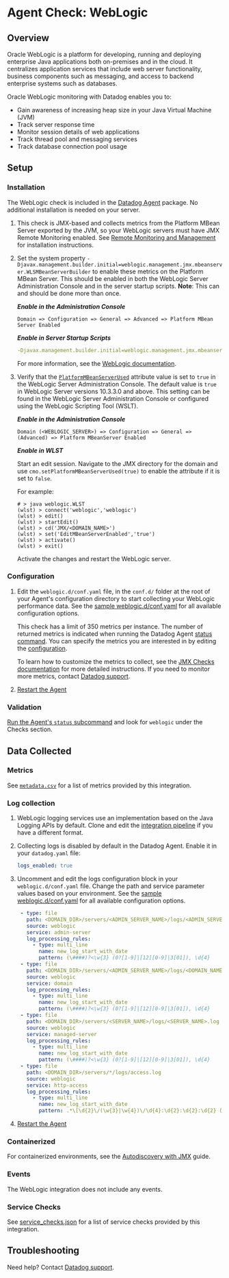# Agent Check: WebLogic

## Overview

Oracle WebLogic is a platform for developing, running and deploying enterprise Java applications both on-premises and in the cloud. It centralizes application services that include web server functionality, business components such as messaging, and access to backend enterprise systems such as databases. 

Oracle WebLogic monitoring with Datadog enables you to:
- Gain awareness of increasing heap size in your Java Virtual Machine (JVM)
- Track server response time
- Monitor session details of web applications
- Track thread pool and messaging services
- Track database connection pool usage

## Setup

### Installation

The WebLogic check is included in the [Datadog Agent][2] package.
No additional installation is needed on your server.

1. This check is JMX-based and collects metrics from the Platform MBean Server exported by the JVM, so your WebLogic servers must have JMX Remote Monitoring enabled. See [Remote Monitoring and Management][9] for installation instructions.

2. Set the system property `-Djavax.management.builder.initial=weblogic.management.jmx.mbeanserver.WLSMBeanServerBuilder` to enable these metrics on the Platform MBean Server. This should be enabled in both the WebLogic Server Administration Console and in the server startup scripts. **Note**: This can and should be done more than once.


   _**Enable in the Administration Console**_

   ```
   Domain => Configuration => General => Advanced => Platform MBean Server Enabled
   ```

   _**Enable in Server Startup Scripts**_
 
   ```yaml
   -Djavax.management.builder.initial=weblogic.management.jmx.mbeanserver.WLSMBeanServerBuilder
   ```
      
   For more information, see the [WebLogic documentation][14].


3. Verify that the [`PlatformMBeanServerUsed`][10] attribute value is set to `true` in the WebLogic Server Administration Console. The default value is `true` in WebLogic Server versions 10.3.3.0 and above. This setting can be found in the WebLogic Server Administration Console or configured using the WebLogic Scripting Tool (WSLT). 

   _**Enable in the Administration Console**_

   ```
   Domain (<WEBLOGIC_SERVER>) => Configuration => General => (Advanced) => Platform MBeanServer Enabled
   ```
   
   _**Enable in WLST**_

   Start an edit session. Navigate to the JMX directory for the domain and use `cmo.setPlatformMBeanServerUsed(true)` to enable the attribute if it is set to `false`.

   For example:
   ```
   # > java weblogic.WLST
   (wlst) > connect('weblogic','weblogic')
   (wlst) > edit()
   (wlst) > startEdit()
   (wlst) > cd('JMX/<DOMAIN_NAME>')
   (wlst) > set('EditMBeanServerEnabled','true')
   (wlst) > activate()
   (wlst) > exit()
   ```

   Activate the changes and restart the WebLogic server.

### Configuration

1. Edit the `weblogic.d/conf.yaml` file, in the `conf.d/` folder at the root of your
   Agent's configuration directory to start collecting your WebLogic performance data.
   See the [sample weblogic.d/conf.yaml][3] for all available configuration options.

   This check has a limit of 350 metrics per instance. The number of returned metrics is indicated when running the Datadog Agent [status command][4].
   You can specify the metrics you are interested in by editing the [configuration][3].
   
   To learn how to customize the metrics to collect, see the [JMX Checks documentation][5] for more detailed instructions.
   If you need to monitor more metrics, contact [Datadog support][6].

2. [Restart the Agent][7]

### Validation

[Run the Agent's `status` subcommand][4] and look for `weblogic` under the Checks section.

## Data Collected

### Metrics

See [`metadata.csv`][11] for a list of metrics provided by this integration.  

### Log collection

1. WebLogic logging services use an implementation based on the Java Logging APIs by default. Clone and edit the [integration pipeline][12] if you have a different format.

2. Collecting logs is disabled by default in the Datadog Agent. Enable it in your `datadog.yaml` file:
   ```yaml
   logs_enabled: true
   ```
   
3. Uncomment and edit the logs configuration block in your `weblogic.d/conf.yaml` file. Change the path and service parameter values based on your environment. See the [sample weblogic.d/conf.yaml][3] for all available configuration options.
   ```yaml
    - type: file
      path: <DOMAIN_DIR>/servers/<ADMIN_SERVER_NAME>/logs/<ADMIN_SERVER_NAME>.log
      source: weblogic
      service: admin-server
      log_processing_rules:
        - type: multi_line
          name: new_log_start_with_date
          pattern: (\####)?<\w{3} (0?[1-9]|[12][0-9]|3[01]), \d{4}
    - type: file
      path: <DOMAIN_DIR>/servers/<ADMIN_SERVER_NAME>/logs/<DOMAIN_NAME>.log
      source: weblogic
      service: domain
      log_processing_rules:
        - type: multi_line
          name: new_log_start_with_date
          pattern: (\####)?<\w{3} (0?[1-9]|[12][0-9]|3[01]), \d{4}
    - type: file
      path: <DOMAIN_DIR>/servers/<SERVER_NAME>/logs/<SERVER_NAME>.log
      source: weblogic
      service: managed-server
      log_processing_rules:
        - type: multi_line
          name: new_log_start_with_date
          pattern: (\####)?<\w{3} (0?[1-9]|[12][0-9]|3[01]), \d{4}
    - type: file
      path: <DOMAIN_DIR>/servers/*/logs/access.log 
      source: weblogic
      service: http-access
      log_processing_rules:
        - type: multi_line
          name: new_log_start_with_date
          pattern: .*\[\d{2}\/(\w{3}|\w{4})\/\d{4}:\d{2}:\d{2}:\d{2} (\+|-)\d{4}\]
   ```
4. [Restart the Agent][7]

### Containerized
For containerized environments, see the [Autodiscovery with JMX][13] guide.

### Events

The WebLogic integration does not include any events.

### Service Checks

See [service_checks.json][8] for a list of service checks provided by this integration.

## Troubleshooting

Need help? Contact [Datadog support][6].


[2]: https://app.datadoghq.com/account/settings/agent/latest
[3]: https://github.com/DataDog/integrations-core/blob/master/weblogic/datadog_checks/weblogic/data/conf.yaml.example
[4]: https://docs.datadoghq.com/agent/guide/agent-commands/#agent-status-and-information
[5]: https://docs.datadoghq.com/integrations/java/
[6]: https://docs.datadoghq.com/help/
[7]: https://docs.datadoghq.com/agent/guide/agent-commands/#start-stop-and-restart-the-agent
[8]: https://github.com/DataDog/integrations-core/blob/master/weblogic/assets/service_checks.json
[9]: https://docs.oracle.com/javase/8/docs/technotes/guides/management/agent.html#gdenl
[10]: https://docs.oracle.com/en/middleware/standalone/weblogic-server/14.1.1.0/jmxcu/understandwls.html#GUID-1D2E290E-F762-44A8-99C2-EB857EB12387
[11]: https://github.com/DataDog/integrations-core/blob/master/weblogic/metadata.csv
[12]: https://docs.datadoghq.com/logs/processing/#integration-pipelines 
[13]: https://docs.datadoghq.com/agent/guide/autodiscovery-with-jmx/?tab=containerizedagent
[14]: https://support.oracle.com/cloud/faces/DocumentDisplay?_afrLoop=308314682308664&_afrWindowMode=0&id=1465052.1&_adf.ctrl-state=10ue97j4er_4
